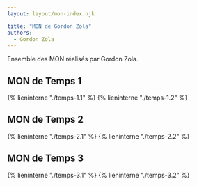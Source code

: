 ```yaml
---
layout: layout/mon-index.njk

title: "MON de Gordon Zola"
authors:
  - Gordon Zola
---
```


Ensemble des MON réalisés par Gordon Zola.

## MON de Temps 1
{% lieninterne "./temps-1.1" %}
{% lieninterne "./temps-1.2" %}

## MON de Temps 2
{% lieninterne "./temps-2.1" %}
{% lieninterne "./temps-2.2" %}

## MON de Temps 3
{% lieninterne "./temps-3.1" %}
{% lieninterne "./temps-3.2" %}
